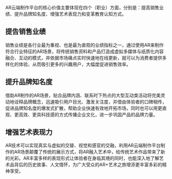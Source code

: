 AR云端制作平台的核心价值主要体现在四个（职业）方面，分别是：提高销售业绩、提升品牌知名度、增强艺术表现力和变革教育认知方式。

## 提告销售业绩

销售业绩是各行业最为重视、也是最为直观的业绩指标之一，通过使用AR来制作符合行业特征的AR场景，将传统销售资料和产品打造成虚拟多媒体与纸质化内容融合、互动的模式，并依据市场痛点实时快速地在线更新，就可以为消费者提供多样化的体验，从而吸引更多的兴趣用户，大幅度促进销售效率。

## 提升品牌知名度

借助AR制作的AR场景，贴合品牌内涵、联系时下热点的大型互动类活动将完美灵动地诠释品牌概念，迅速吸引用户目光、激发关注度，并借由体验者的口碑相传，促进品牌知名度的爆发式扩散，帮助企业快速有效地开拓市场，同时也可以用更直观、更高效、更具科技感的方式传播企业文化，进一步巩固产品的品牌力量。

## 增强艺术表现力

AR技术可以实现真实与虚拟的交替、视觉和感官的交融，利用AR云端制作平台制作的AR场景颠覆了传统的展示方式，将AR融入艺术中，给传统艺术作品带来了新的光彩。AR丰富多样的表现形式让体验者在身临其境的同时，也能深入地了解艺术品背后的历史故事、人文情怀，为广大受众的AR+艺术之旅增添更丰富多彩的精神享受。






